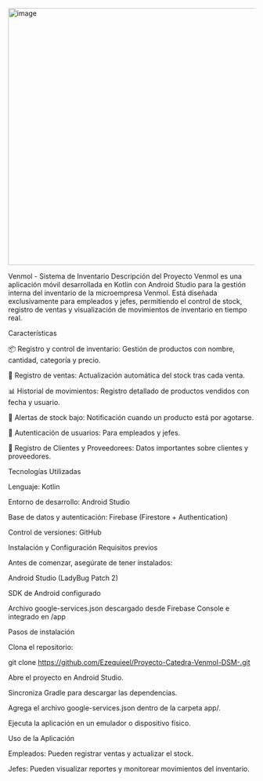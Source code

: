 <img width="1280" height="524" alt="image" src="https://github.com/user-attachments/assets/8399d446-e4f9-4932-8c91-8b97d8f3f399" />



Venmol - Sistema de Inventario
Descripción del Proyecto
Venmol es una aplicación móvil desarrollada en Kotlin con Android Studio para la gestión interna del inventario de la microempresa Venmol.
Está diseñada exclusivamente para empleados y jefes, permitiendo el control de stock, registro de ventas y visualización de movimientos de inventario en tiempo real.

Características

📦 Registro y control de inventario: Gestión de productos con nombre, cantidad, categoría y precio.

🛒 Registro de ventas: Actualización automática del stock tras cada venta.

📊 Historial de movimientos: Registro detallado de productos vendidos con fecha y usuario.

🔔 Alertas de stock bajo: Notificación cuando un producto está por agotarse.

🔑 Autenticación de usuarios: Para empleados y jefes.

👥 Registro de Clientes y Proveedorees: Datos importantes sobre clientes y proveedores.

Tecnologías Utilizadas

Lenguaje: Kotlin

Entorno de desarrollo: Android Studio

Base de datos y autenticación: Firebase (Firestore + Authentication)

Control de versiones: GitHub


Instalación y Configuración
Requisitos previos

Antes de comenzar, asegúrate de tener instalados:

Android Studio (LadyBug Patch 2)

SDK de Android configurado

Archivo google-services.json descargado desde Firebase Console e integrado en /app

Pasos de instalación

Clona el repositorio:

git clone https://github.com/Ezequieel/Proyecto-Catedra-Venmol-DSM-.git

Abre el proyecto en Android Studio.

Sincroniza Gradle para descargar las dependencias.

Agrega el archivo google-services.json dentro de la carpeta app/.

Ejecuta la aplicación en un emulador o dispositivo físico.

Uso de la Aplicación

Empleados: Pueden registrar ventas y actualizar el stock.

Jefes: Pueden visualizar reportes y monitorear movimientos del inventario.
